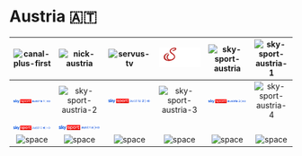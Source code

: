 # Austria 🇦🇹

| ![canal-plus-first] | ![nick-austria] | ![servus-tv] | ![servus-tv-hd] | ![sky-sport-austria] | ![sky-sport-austria-1] |
|:---:|:---:|:---:|:---:|:---:|:---:|
| ![sky-sport-austria-1-hd] | ![sky-sport-austria-2] | ![sky-sport-austria-2-hd] | ![sky-sport-austria-3] | ![sky-sport-austria-3-hd] | ![sky-sport-austria-4] |
| ![sky-sport-austria-4-hd] | ![sky-sport-austria-hd] |  |  |  |  |
| ![space] | ![space] | ![space] | ![space] | ![space] | ![space] |

[canal-plus-first]:canal-plus-first-at.png
[nick-austria]:nick-austria-at.png
[servus-tv]:servus-tv-at.png
[servus-tv-hd]:hd/servus-tv-hd-at.png
[sky-sport-austria]:sky-sport-austria-at.png
[sky-sport-austria-1]:sky-sport-austria-1-at.png
[sky-sport-austria-1-hd]:hd/sky-sport-austria-1-hd-at.png
[sky-sport-austria-2]:sky-sport-austria-2-at.png
[sky-sport-austria-2-hd]:hd/sky-sport-austria-2-hd-at.png
[sky-sport-austria-3]:sky-sport-austria-3-at.png
[sky-sport-austria-3-hd]:hd/sky-sport-austria-3-hd-at.png
[sky-sport-austria-4]:sky-sport-austria-4-at.png
[sky-sport-austria-4-hd]:hd/sky-sport-austria-4-hd-at.png
[sky-sport-austria-hd]:hd/sky-sport-austria-hd-at.png

[Space]:../../misc/space-1500.png "Space"
